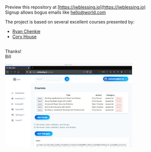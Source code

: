 Preview this repository at [https://jwblessing.io](https://jwblessing.io)<br/>
Signup allows bogus emails like hello@world.com
<br/>

The project is based on several excellent courses presented by:

- [Ryan Chenkie](https://github.com/chenkie)
- [Cory House](https://github.com/coryhouse)

<br />
Thanks!
<br />
Bill
<br />

![Alt text](docs/courses-page.jpg)

